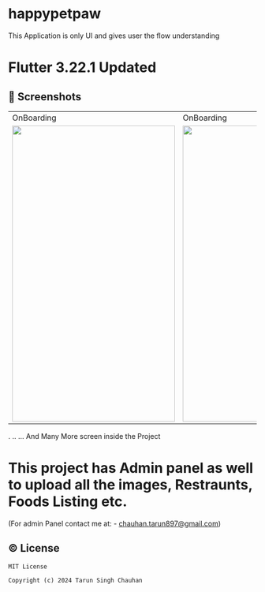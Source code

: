 # happypetpaw

This Application is only UI and gives user the flow understanding
 
# Flutter 3.22.1 Updated

## 📱 Screenshots

<table>
 
  <tr>
    <td>OnBoarding</td>
     <td>OnBoarding</td>
     <td>OnBoarding</td>
  </tr>
 
  <tr>
    <td><img src="https://github.com/tarunchauhan97/happypetpaw/assets/30916033/6ff82725-3f70-447a-93d8-31067be4df26" width=330 height=600></td>
    <td><img src="https://github.com/tarunchauhan97/happypetpaw/assets/30916033/b7e60adb-2bc8-4cba-a5a5-971db5940973" width=330 height=600></td>
    <td><img src="https://github.com/tarunchauhan97/happypetpaw/assets/30916033/76baf944-3096-4a85-9eeb-063f4579ca44" width=330 height=600></td>
  </tr>
  
 </table>


.
..
...
And Many More screen inside the Project


 
# This project has Admin panel as well to upload all the images, Restraunts, Foods Listing etc.
(For admin Panel contact me at: - chauhan.tarun897@gmail.com)

## © License 

```
MIT License

Copyright (c) 2024 Tarun Singh Chauhan

